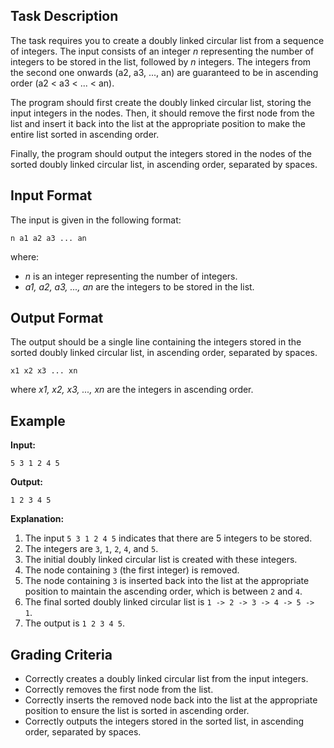 ## Task Description

The task requires you to create a doubly linked circular list from a sequence of integers. The input consists of an integer *n* representing the number of integers to be stored in the list, followed by *n* integers. The integers from the second one onwards (a2, a3, ..., an) are guaranteed to be in ascending order (a2 < a3 < ... < an).

The program should first create the doubly linked circular list, storing the input integers in the nodes.  Then, it should remove the first node from the list and insert it back into the list at the appropriate position to make the entire list sorted in ascending order.

Finally, the program should output the integers stored in the nodes of the sorted doubly linked circular list, in ascending order, separated by spaces.

## Input Format

The input is given in the following format:

```
n a1 a2 a3 ... an
```

where:

*   *n* is an integer representing the number of integers.
*   *a1, a2, a3, ..., an* are the integers to be stored in the list.

## Output Format

The output should be a single line containing the integers stored in the sorted doubly linked circular list, in ascending order, separated by spaces.

```
x1 x2 x3 ... xn
```

where *x1, x2, x3, ..., xn* are the integers in ascending order.

## Example

**Input:**

```
5 3 1 2 4 5
```

**Output:**

```
1 2 3 4 5
```

**Explanation:**

1.  The input `5 3 1 2 4 5` indicates that there are 5 integers to be stored.
2.  The integers are `3`, `1`, `2`, `4`, and `5`.
3.  The initial doubly linked circular list is created with these integers.
4.  The node containing `3` (the first integer) is removed.
5.  The node containing `3` is inserted back into the list at the appropriate position to maintain the ascending order, which is between `2` and `4`.
6.  The final sorted doubly linked circular list is `1 -> 2 -> 3 -> 4 -> 5 -> 1`.
7.  The output is `1 2 3 4 5`.

## Grading Criteria

*   Correctly creates a doubly linked circular list from the input integers.
*   Correctly removes the first node from the list.
*   Correctly inserts the removed node back into the list at the appropriate position to ensure the list is sorted in ascending order.
*   Correctly outputs the integers stored in the sorted list, in ascending order, separated by spaces.